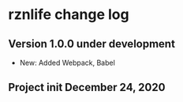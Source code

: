 # rznlife change log

## Version 1.0.0 under development

- New: Added Webpack, Babel

## Project init December 24, 2020
